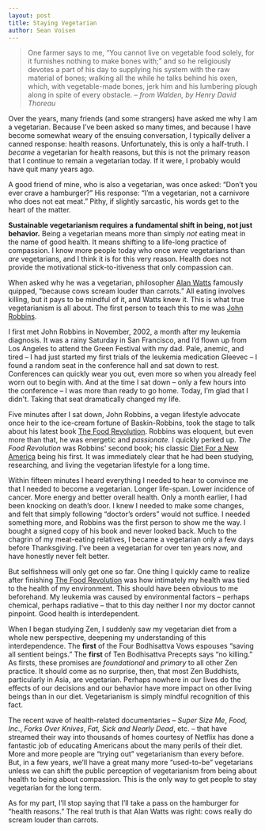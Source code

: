 ```yaml
---
layout: post
title: Staying Vegetarian
author: Sean Voisen
---
```


> One farmer says to me, “You cannot live on vegetable food solely, for it furnishes nothing to make bones with;” and so he religiously devotes a part of his day to supplying his system with the raw material of bones; walking all the while he talks behind his oxen, which, with vegetable-made bones, jerk him and his lumbering plough along in spite of every obstacle. – *from Walden, by Henry David Thoreau*

<span class="lead">Over the years,</span> many friends (and some strangers) have asked me why I am a vegetarian. Because I’ve been asked so many times, and because I have become somewhat weary of the ensuing conversation, I typically deliver a canned response: health reasons. Unfortunately, this is only a half-truth. I *became* a vegetarian for health reasons, but this is not the primary reason that I continue to remain a vegetarian today. If it were, I probably would have quit many years ago.

A good friend of mine, who is also a vegetarian, was once asked: “Don’t you ever crave a hamburger?” His response: “I’m a vegetarian, not a carnivore who does not eat meat.” Pithy, if slightly sarcastic, his words get to the heart of the matter.

**Sustainable vegetarianism requires a fundamental shift in being, not just behavior.** Being a vegetarian means more than simply *not* eating meat in the name of good health. It means shifting to a life-long practice of compassion. I know more people today who once *were* vegetarians than *are* vegetarians, and I think it is for this very reason. Health does not provide the motivational stick-to-itiveness that only compassion can.

When asked why he was a vegetarian, philosopher [Alan Watts](https://en.wikipedia.org/wiki/Alan_Watts) famously quipped, “because cows scream louder than carrots.” All eating involves killing, but it pays to be mindful of it, and Watts knew it. This is what true vegetarianism is all about. The first person to teach this to me was <a href="https://en.wikipedia.org/wiki/Alan_Watts">John Robbins</a>.

I first met John Robbins in November, 2002, a month after my leukemia diagnosis. It was a rainy Saturday in San Francisco, and I’d flown up from Los Angeles to attend the Green Festival with my dad. Pale, anemic, and tired – I had just started my first trials of the leukemia medication Gleevec – I found a random seat in the conference hall and sat down to rest. Conferences can quickly wear you out, even more so when you already feel worn out to begin with. And at the time I sat down – only a few hours into the conference – I was more than ready to go home. Today, I’m glad that I didn't. Taking that seat dramatically changed my life. 

Five minutes after I sat down, John Robbins, a vegan lifestyle advocate once heir to the ice-cream fortune of Baskin-Robbins, took the stage to talk about his latest book [The Food Revolution](http://www.amazon.com/Food-Revolution-Your-Diet-World/dp/1573244872). Robbins was eloquent, but even more than that, he was energetic and *passionate.* I quickly perked up. *The Food Revolution* was Robbins' second book; his classic [Diet For a New America](http://www.amazon.com/Diet-New-America-John-Robbins/dp/0915811812) being his first. It was immediately clear that he had been studying, researching, and living the vegetarian lifestyle for a long time. 

Within fifteen minutes I heard everything I needed to hear to convince me that I needed to become a vegetarian. Longer life-span. Lower incidence of cancer. More energy and better overall health. Only a month earlier, I had been knocking on death’s door. I knew I needed to make some changes, and felt that simply following “doctor’s orders” would not suffice. I needed something more, and Robbins was the first person to show me the way. I bought a signed copy of his book and never looked back. Much to the chagrin of my meat-eating relatives, I became a vegetarian only a few days before Thanksgiving. I’ve been a vegetarian for over ten years now, and have honestly never felt better.

But selfishness will only get one so far. One thing I quickly came to realize after finishing [The Food Revolution](http://www.amazon.com/Food-Revolution-Your-Diet-World/dp/1573244872) was how intimately my health was tied to the health of my environment. This should have been obvious to me beforehand. My leukemia was caused by environmental factors – perhaps chemical, perhaps radiative – that to this day neither I nor my doctor cannot pinpoint. Good health is interdependent.

When I began studying Zen, I suddenly saw my vegetarian diet from a whole new perspective, deepening my understanding of this interdependence. The **first** of the Four Bodhisattva Vows espouses “saving all sentient beings.” The **first** of Ten Bodhisattva Precepts says “no killing.” As firsts, these promises are *foundational* and *primary* to all other Zen practice. It should come as no surprise, then, that most Zen Buddhists, particularly in Asia, are vegetarian. Perhaps nowhere in our lives do the effects of our decisions and our behavior have more impact on other living beings than in our diet. Vegetarianism is simply mindful recognition of this fact.

The recent wave of health-related documentaries – *Super Size Me*, *Food, Inc.*, *Forks Over Knives*, *Fat, Sick and Nearly Dead*, etc. – that have streamed their way into thousands of homes courtesy of Netflix has done a fantastic job of educating Americans about the many perils of their diet. More and more people are “trying out” vegetarianism than every before. But, in a few years, we’ll have a great many more “used-to-be” vegetarians unless we can shift the public perception of vegetarianism from being about health to being about compassion. This is the only way to get people to stay vegetarian for the long term.

As for my part, I’ll stop saying that I’ll take a pass on the hamburger for “health reasons.” The real truth is that Alan Watts was right: cows really do scream louder than carrots.
